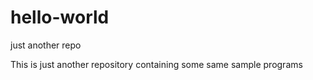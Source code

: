 # hello-world
just another repo

This is just another repository containing some same sample programs

